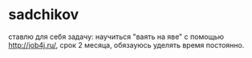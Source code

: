 # sadchikov
ставлю для себя задачу: научиться "ваять на яве" с помощью  http://job4j.ru/, срок 2 месяца, обязауюсь уделять время постоянно. 
